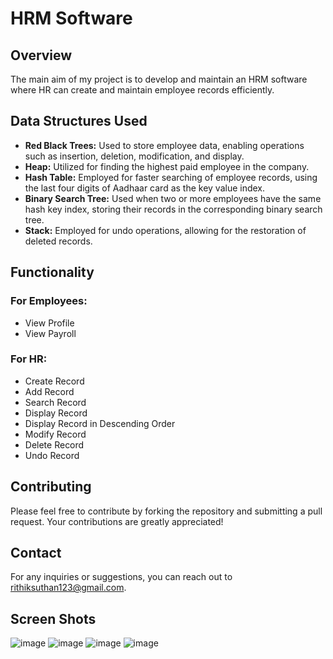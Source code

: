 # HRM Software

## Overview
The main aim of my project is to develop and maintain an HRM software where HR can create and maintain employee records efficiently.

## Data Structures Used
- **Red Black Trees:** Used to store employee data, enabling operations such as insertion, deletion, modification, and display.
- **Heap:** Utilized for finding the highest paid employee in the company.
- **Hash Table:** Employed for faster searching of employee records, using the last four digits of Aadhaar card as the key value index.
- **Binary Search Tree:** Used when two or more employees have the same hash key index, storing their records in the corresponding binary search tree.
- **Stack:** Employed for undo operations, allowing for the restoration of deleted records.

## Functionality
### For Employees:
- View Profile
- View Payroll

### For HR:
- Create Record
- Add Record
- Search Record
- Display Record
- Display Record in Descending Order
- Modify Record
- Delete Record
- Undo Record

## Contributing
Please feel free to contribute by forking the repository and submitting a pull request. Your contributions are greatly appreciated!

## Contact
For any inquiries or suggestions, you can reach out to [rithiksuthan123@gmail.com](mailto:rithiksuthan123@gmail.com).

## Screen Shots
![image](https://github.com/RithikSuthan/HR-Management-System/assets/72434153/a8fbe7cb-babb-44bb-b6de-b14c3c8d387d)
![image](https://github.com/RithikSuthan/HR-Management-System/assets/72434153/1c0a0dc7-3f8e-437b-9376-ed23986895f8)
![image](https://github.com/RithikSuthan/HR-Management-System/assets/72434153/74d24c12-34fc-4d50-838f-90b1795e5c09)
![image](https://github.com/RithikSuthan/HR-Management-System/assets/72434153/5313fb88-8397-47db-a4fb-cfd4742b7580)




